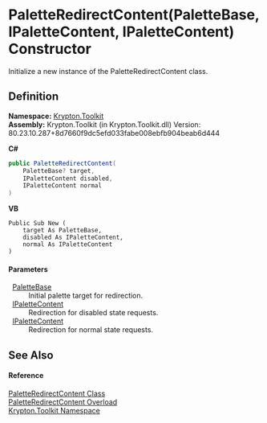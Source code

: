 # PaletteRedirectContent(PaletteBase, IPaletteContent, IPaletteContent) Constructor


Initialize a new instance of the PaletteRedirectContent class.



## Definition
**Namespace:** <a href="79d2eac2-21f4-54ff-7552-b20c33c30600.md">Krypton.Toolkit</a>  
**Assembly:** Krypton.Toolkit (in Krypton.Toolkit.dll) Version: 80.23.10.287+8d7660f9dc5efd033fabe008ebfb904beab6d444

**C#**
``` C#
public PaletteRedirectContent(
	PaletteBase? target,
	IPaletteContent disabled,
	IPaletteContent normal
)
```
**VB**
``` VB
Public Sub New ( 
	target As PaletteBase,
	disabled As IPaletteContent,
	normal As IPaletteContent
)
```



#### Parameters
<dl><dt>  <a href="6da77fa5-1590-4646-f2ea-70002c922aee.md">PaletteBase</a></dt><dd>Initial palette target for redirection.</dd><dt>  <a href="f2a5541d-c7c1-2c4b-162d-a4616ecccc95.md">IPaletteContent</a></dt><dd>Redirection for disabled state requests.</dd><dt>  <a href="f2a5541d-c7c1-2c4b-162d-a4616ecccc95.md">IPaletteContent</a></dt><dd>Redirection for normal state requests.</dd></dl>

## See Also


#### Reference
<a href="66daa452-a678-00db-59ab-6b8d134064a9.md">PaletteRedirectContent Class</a>  
<a href="c3d3b71b-3f5d-057b-2006-b4553a5aea83.md">PaletteRedirectContent Overload</a>  
<a href="79d2eac2-21f4-54ff-7552-b20c33c30600.md">Krypton.Toolkit Namespace</a>  
